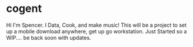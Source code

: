 # cogent
Hi I'm Spencer. 
  I Data, Cook, and make music! 
    This will be a project to set up a mobile download anywhere, get up go workstation.
      Just Started so a WIP.... be back soon with updates.
